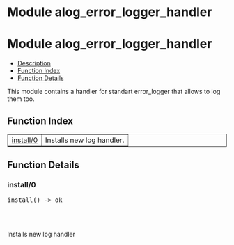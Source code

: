 Module alog_error_logger_handler
================================


<h1>Module alog_error_logger_handler</h1>

* [Description](#description)
* [Function Index](#index)
* [Function Details](#functions)



This module contains a handler for standart error_logger that allows
to log them too.



<h2><a name="index">Function Index</a></h2>



<table width="100%" border="1" cellspacing="0" cellpadding="2" summary="function index"><tr><td valign="top"><a href="#install-0">install/0</a></td><td>Installs new log handler.</td></tr></table>




<h2><a name="functions">Function Details</a></h2>


<a name="install-0"></a>

<h3>install/0</h3>





<pre>install() -> ok</pre>
<br></br>




Installs new log handler